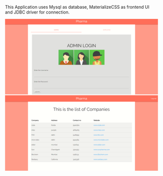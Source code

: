 This Application uses Mysql as database, MaterializeCSS as frontend UI and JDBC driver for connection.


![ScreenShot](./Screen.png)
![ScreenShot](./screen2.png)
